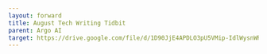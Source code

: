 ```yaml
---
layout: forward
title: August Tech Writing Tidbit
parent: Argo AI
target: https://drive.google.com/file/d/1D90JjE4APDLO3pU5VMip-IdlWysnWRzR/view?usp=sharing
---
```

